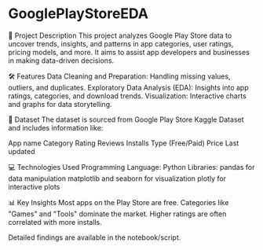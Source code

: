 # GooglePlayStoreEDA

📜 Project Description
This project analyzes Google Play Store data to uncover trends, insights, and patterns in app categories, user ratings, pricing models, and more. It aims to assist app developers and businesses in making data-driven decisions.

🛠 Features
Data Cleaning and Preparation: Handling missing values, outliers, and duplicates.
Exploratory Data Analysis (EDA): Insights into app ratings, categories, and download trends.
Visualization: Interactive charts and graphs for data storytelling.

📁 Dataset
The dataset is sourced from Google Play Store Kaggle Dataset and includes information like:

App name
Category
Rating
Reviews
Installs
Type (Free/Paid)
Price
Last updated

💻 Technologies Used
Programming Language: Python
Libraries:
pandas for data manipulation
matplotlib and seaborn for visualization
plotly for interactive plots

📊 Key Insights
Most apps on the Play Store are free.
Categories like "Games" and "Tools" dominate the market.
Higher ratings are often correlated with more installs.

Detailed findings are available in the notebook/script.
